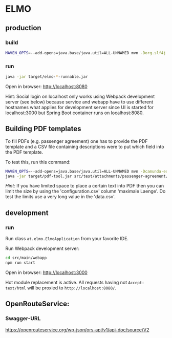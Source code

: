 # ELMO

## production

### build

```sh
MAVEN_OPTS=--add-opens=java.base/java.util=ALL-UNNAMED mvn -Dorg.slf4j.simpleLogger.log.org.openapitools.codegen.TemplateManager=WARN -Dcamunda-edition=ce package -P release
```

### run

```sh
java -jar target/elmo-*-runnable.jar
```

Open in browser: [http://localhost:8080](http://localhost:8080)

Hint: Social login on localhost only works using Webpack development server (see below) because
service and webapp have to use different hostnames what applies for development server since
UI is started for localhost:3000 but Spring Boot container runs on localhost:8080.

## Building PDF templates

To fill PDFs (e.g. passenger agreement) one has to provide the PDF template and a CSV file
containing descriptions were to put which field into the PDF template.

To test this, run this command:

```sh
MAVEN_OPTS=--add-opens=java.base/java.util=ALL-UNNAMED mvn -Dcamunda-edition=ce clean package -P pdf
java -jar target/pdf-tool.jar src/test/attachments/passenger-agreement/configuration.csv src/test/attachments/passenger-agreement/data.csv src/test/attachments/passenger-agreement/template.pdf ~/Desktop/test.pdf
```

*Hint:* If you have limited space to place a certain text into PDF then you can limit the size
by using the 'configuration.csv' column 'maximale Laenge'. Do test the limits use a very long value in the 'data.csv'.

## development

### run

Run class `at.elmo.ElmoApplication` from your favorite IDE.

Run Webpack development server:
```sh
cd src/main/webapp
npm run start
```

Open in browser: [http://localhost:3000](http://localhost:3000)

Hot module replacement is active. All requests having not `Accept: text/html` will be proxied to `http://localhost:8080/`.

## OpenRouteService:

### Swagger-URL

https://openrouteservice.org/wp-json/ors-api/v1/api-doc/source/V2
